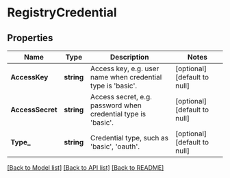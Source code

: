 # RegistryCredential

## Properties
Name | Type | Description | Notes
------------ | ------------- | ------------- | -------------
**AccessKey** | **string** | Access key, e.g. user name when credential type is &#39;basic&#39;. | [optional] [default to null]
**AccessSecret** | **string** | Access secret, e.g. password when credential type is &#39;basic&#39;. | [optional] [default to null]
**Type_** | **string** | Credential type, such as &#39;basic&#39;, &#39;oauth&#39;. | [optional] [default to null]

[[Back to Model list]](../README.md#documentation-for-models) [[Back to API list]](../README.md#documentation-for-api-endpoints) [[Back to README]](../README.md)


